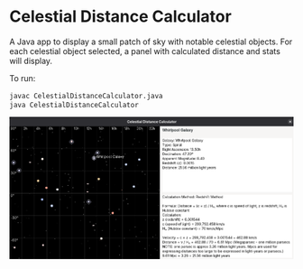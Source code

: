 # Celestial Distance Calculator

A Java app to display a small patch of sky with notable celestial objects. For each celestial object selected, a panel with calculated distance and stats will display.

To run:

```
javac CelestialDistanceCalculator.java
java CelestialDistanceCalculator
```

![Celestial Distance Calculator Screenshot](screenshot2.png)
